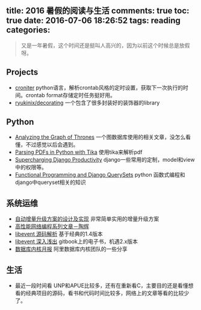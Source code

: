 title: 2016 暑假的阅读与生活
comments: true
toc: true
date: 2016-07-06 18:26:52
tags: reading
categories:
---

<!-- more -->
> 又是一年暑假，这个时间还是挺叫人高兴的，因为以前这个时候总是放假呀。

## Projects 

* [croniter](https://github.com/kiorky/croniter) python语言，解析crontab风格的定时设置，获取下一次执行的时间。crontab format存储定时任务挺好用。
* [ryukinix/decorating](https://github.com/ryukinix/decorating) 一个包含了很多封装好的装饰器的library

## Python 

* [Analyzing the Graph of Thrones](http://www.lyonwj.com/2016/06/26/graph-of-thrones-neo4j-social-network-analysis/) 一个图数据库使用的相关文章，没怎么看懂，不过感觉以后会遇到。
* [Parsing PDFs in Python with Tika](https://cbrownley.wordpress.com/2016/06/26/parsing-pdfs-in-python-with-tika/) 使用tika来解析pdf
* [Supercharging Django Productivity](https://blog.esharesinc.com/supercharging-django-productivity-at-eshares-8dbf9042825e#.4yq70uh3b) django一些常用的定制，model和view中的权限等。
* [Functional Programming and Django QuerySets](http://johntellsall.github.io/johntellsall.com/class/django-queryset4/_build/slides/#1) python 函数式编程和 django中queryset相关的知识

## 系统运维

* [自动增量升级方案的设计及实现](http://tech.uc.cn/?p=1621) 非常简单实用的增量升级方案
* [高性能网络编程系列文章－陶辉](http://blog.csdn.net/column/details/high-perf-network.html)
* [libevent 源码解析](http://blog.csdn.net/sparkliang/article/category/660506) 基于经典的1.4版本
* [libevent 深入浅出](https://www.gitbook.com/book/aceld/libevent/details) gitbook上的电子书，机遇2.x版本
* [数据库内核月报](http://mysql.taobao.org/monthly/) 阿里数据库内核团队的一些分享


## 生活

* 最近一段时间看 UNP和APUE比较多，还有在重新看C，主要目的还是看懂想看的经典项目的源码，看书和代码时间比较多，网络上的文章等看的比较少了。

